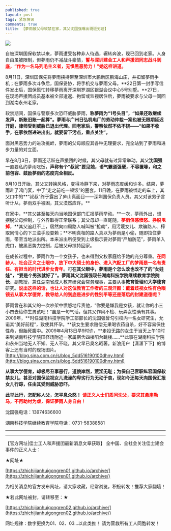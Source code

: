```yaml
---
published: true
layout: post
tags: 紧急快讯
comments: true
title: 【夢雨被父母软禁在家，其父沈国强曝出斑斑劣迹】
---
```


![](https://ae01.alicdn.com/kf/HTB1w1QGKf9TBuNjy0Fcq6zeiFXaT.jpg)

自被深圳国保软禁以来，夢雨遭受各种非人待遇，辗转奔波，现已回到老家。人身自由虽被限制，但夢雨仍不减战斗豪情，<span style="color:red;font-weight: bold;">誓与深圳建会工人和声援团同志战斗到底，“作为一名马列毛主义者，无惧黑恶势力！”她这样讲道。</span>

8月11日，深圳国保先将夢雨挟持带至深圳市大鹏新区鹏海山庄，并扣留夢雨手机；在夢雨多次斗争后，国保妥协，将手机交与夢雨父母。**22日第一封手写信件发出后，国保慌忙转移夢雨离开深圳罗湖区银湖会议中心5号别墅。**27日，在现场声援团成员基本被全部遣返、拘留或监视居住后，夢雨被要求与父母一同回到湖南永州老家。

软禁期间，国保与警察多次恐吓威胁夢雨，**称夢雨为“1号头目”，“如果还敢继续发声，新账旧账一起算”。夢雨与广州日弘机电厂的劳动仲裁一案也被无限期延迟开庭，律师受到威胁已退出代理。**回老家后，警察依然不依不饶——**“如果不收手，在家依然进进出出，就要留下污点，重点关注”。**

面对黑恶势力的进攻挑衅，夢雨的父母顺应其各种无理要求，完全站到了夢雨和进步力量的对立面。

早在8月3日，夢雨还活跃在声援团的时候，其父母就有过异常举动。其父**沈国强**一直要私约夢雨吃饭，**声称有个“叔叔”要见她，语气霸道强硬，不容置喙，和之前包容、鼓励夢雨的态度完全相反。**

8月10日开始，其父又转换风格，变得冷静下来，对夢雨态度缓和许多。结果，夢雨赴了鸿门宴，中了“走之前吃一顿饭”的圈套。11日晚，在夢雨被绑走的车上，其父口中的**“叔叔”终于露出了庐山真面目——深圳国保负责人员。其父对该男子言听计从，夢雨双手被困，其父漠然应许。**

在家中，**其父甚至每天向当地国保部门汇报夢雨举动。**一次，夢雨外出，想摆脱父母控制，与外界取得正常联系；其父母却一直尾随，<span style="color:red;font-weight: bold;">夢雨倍感愤怒、挣脱甩掉</span>，**其父追赶不上，居然向四周路人喊叫被“抢劫”，用污蔑女儿、欺骗路人、榨取同情心的下三滥手段耍赖；**不明真相的路人真以为夢雨是小偷，随即拉住夢雨，带至当地派出所。本来派出所便受到上级指示要对夢雨“严加防范”，夢雨羊入虎口，被黑恶势力控制，后被父母挟持回家。

在成长过程中，夢雨作为一个女孩子，也未得到父权家庭给予她的充分尊重。<span style="color:red;font-weight: bold;">在同龄人、社会正义之士眼中，放下中大硕士的身份、进入汽配工厂的梦雨是一名有责任、有担当的时代进步女青年</span>。可**在其父眼中，夢雨是个怎么改也改不了的“女娃娃”，“要是个男孩就好了”。**夢雨其父沈国强现任**湖南科技学院继续教育学院院长**，副教授，兼任湖南省成人教育研究会常务理事，主要从事**教育管理**和**大学德育**研究。<span style="color:red;font-weight: bold;">说出这样的话，也让人对这位教育工作者的三观汗颜：戴着歧视女性有色眼镜去从事大学德育，教导给人的到底是进步的性别平等还是落后的封建道德呢？</span>

夢雨曾在和其父的一次吵架中愤怒地斥责他，“你要是嫌我是女孩，就让你的小三小四去给你生男孩吧！”虽是一句气话，但其父作风不检、玩弄女性确有其事。2009年，**时任湖南科技学院学工部部长的沈国强曾勾引校内一名女研究生，允诺其“美好前程”，致使其怀孕。**该女生要求赔偿无果喝农药自杀，好不容易保住性命，但胎死腹中。2009年4月13日早9时许，**走投无路的女生于当天上午10时来到湖南科技学院田径场附近一家属宿舍四楼阳台跳楼……**此事在湖南科技学院和永州当地无人不知、无人不晓，其父早已臭名昭著。新浪用户【潇潇下下】的博客上还有当时的现场图片。
[http://blog.sina.com.cn/s/blog_5dd516190100dhny.html](http://blog.sina.com.cn/s/blog_5dd516190100dhny.html)

**从事大学德育，却极尽丑事恶行，道貌岸然，荒淫无耻；为保自己官职纵容国保软禁女儿，甚至对国保监视女儿洗澡的卑劣行为无动于衷，现如今还每天向国保汇报女儿行踪，任由其受到威胁恐吓。**

**此举此行，怎配称人父，怎平息众怒！**
<span style="color:red;font-weight: bold;">请正义人士们质问沈父，要求其悬崖勒马，不再助纣为虐，保证夢雨人身自由！<span>

沈国强电话：13974636600

湖南科技学院继续教育学院电话：0731-58388581

---

---

【官方网址|佳士工人和声援团最新消息文章获取】
全中国、全社会关注佳士建会事件的正义人士：

★网址★

[https://zhichijianhuigongren01.github.io/archive/](https://zhichijianhuigongren01.github.io/archive/)

为相关消息的官方发布网址，请大家收藏，经常浏览，积极转发！推荐大家翻墙！

★若此网址被封，请转移至：★

[https://zhichijianhuigongren02.github.io/archive/](https://zhichijianhuigongren02.github.io/archive/)

网址规律：数字更换为01、02、03...以此类推！
请为营救所有工人同胞转发！
